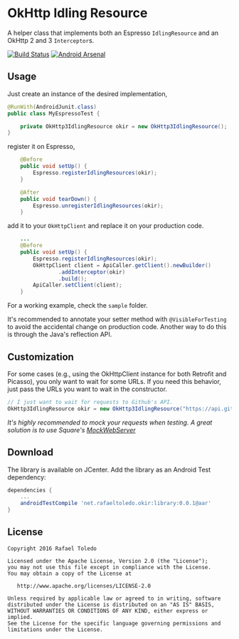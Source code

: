 OkHttp Idling Resource
======================

A helper class that implements both an Espresso `IdlingResource` and an OkHttp 2 and 3 `Interceptor`s.

[![Build Status](https://api.travis-ci.org/rafaeltoledo/okir.svg)](https://travis-ci.org/rafaeltoledo/okir)  [![Android Arsenal](http://img.shields.io/badge/Android%20Arsenal-OkHttp%20Idling%20Resource-brightgreen.svg?style=flat)](http://android-arsenal.com/details/1/3897)

Usage
-----

Just create an instance of the desired implementation,

```java
@RunWith(AndroidJunit.class)
public class MyEspressoTest {

    private OkHttp3IdlingResource okir = new OkHttp3IdlingResource();
}
```

register it on Espresso,

```java
    @Before
    public void setUp() {
        Espresso.registerIdlingResources(okir);
    }

    @After
    public void tearDown() {
        Espresso.unregisterIdlingResources(okir);
    }
```

add it to your `OkHttpClient` and replace it on your production code.

```java
    ...
    @Before
    public void setUp() {
        Espresso.registerIdlingResources(okir);
        OkHttpClient client = ApiCaller.getClient().newBuilder()
                .addInterceptor(okir)
                .build();
        ApiCaller.setClient(client);
    }
```

For a working example, check the `sample` folder.

It's recommended to annotate your setter method with `@VisibleForTesting` to avoid the accidental change
on production code. Another way to do this is through the Java's reflection API.

Customization
-------------

For some cases (e.g., using the OkHttpClient instance for both Retrofit and Picasso), you only want
to wait for some URLs. If you need this behavior, just pass the URLs you want to wait in the constructor.

```java
// I just want to wait for requests to Github's API.
OkHttp3IdlingResource okir = new OkHttp3IdlingResource("https://api.github.com");
```

*It's highly recommended to mock your requests when testing. A great solution is to use Square's [MockWebServer](https://github.com/square/okhttp/tree/master/mockwebserver)*

Download
--------

The library is available on JCenter. Add the library as an Android Test dependency:

```groovy
dependencies {
    ...
    androidTestCompile 'net.rafaeltoledo.okir:library:0.0.1@aar'
}
```

License
-------

    Copyright 2016 Rafael Toledo

    Licensed under the Apache License, Version 2.0 (the "License");
    you may not use this file except in compliance with the License.
    You may obtain a copy of the License at

       http://www.apache.org/licenses/LICENSE-2.0

    Unless required by applicable law or agreed to in writing, software
    distributed under the License is distributed on an "AS IS" BASIS,
    WITHOUT WARRANTIES OR CONDITIONS OF ANY KIND, either express or implied.
    See the License for the specific language governing permissions and
    limitations under the License.


